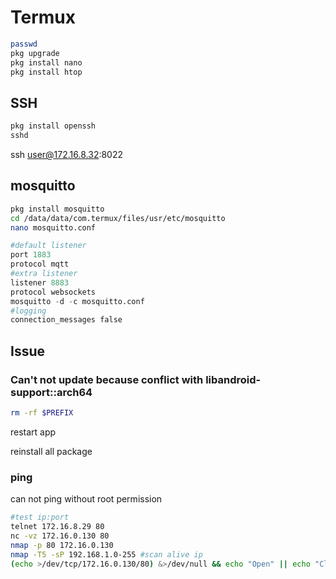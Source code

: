 # Termux

```bash
passwd
pkg upgrade
pkg install nano
pkg install htop
```

## SSH

```bash
pkg install openssh
sshd
```

ssh user@172.16.8.32:8022

## mosquitto

```bash
pkg install mosquitto
cd /data/data/com.termux/files/usr/etc/mosquitto
nano mosquitto.conf
```

```python
#default listener
port 1883
protocol mqtt
#extra listener
listener 8883
protocol websockets
mosquitto -d -c mosquitto.conf
#logging
connection_messages false
```

## Issue

### Can't not update because conflict with libandroid-support::arch64 

```bash
rm -rf $PREFIX
```

restart app

reinstall all package

### ping

can not ping without root permission

```bash
#test ip:port
telnet 172.16.8.29 80
nc -vz 172.16.0.130 80
nmap -p 80 172.16.0.130 
nmap -T5 -sP 192.168.1.0-255 #scan alive ip
(echo >/dev/tcp/172.16.0.130/80) &>/dev/null && echo "Open" || echo "Close"
```

